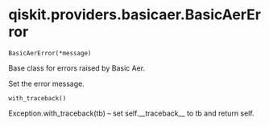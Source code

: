 # qiskit.providers.basicaer.BasicAerError

`BasicAerError(*message)`

Base class for errors raised by Basic Aer.

Set the error message.

`with_traceback()`

Exception.with\_traceback(tb) – set self.\_\_traceback\_\_ to tb and return self.
